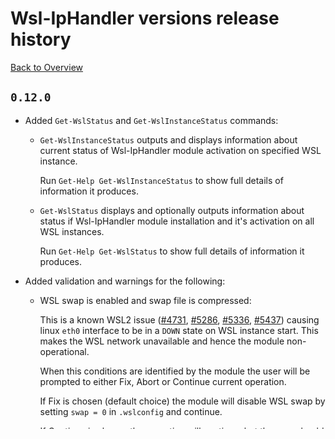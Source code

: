 # Wsl-IpHandler versions release history

[Back to Overview](./README.md)

## `0.12.0`

- Added `Get-WslStatus` and `Get-WslInstanceStatus` commands:

  - `Get-WslInstanceStatus` outputs and displays information about current status of Wsl-IpHandler module activation on specified WSL instance.

    Run `Get-Help Get-WslInstanceStatus` to show full details of information it produces.

  - `Get-WslStatus` displays and optionally outputs information about status if Wsl-IpHandler module installation and it's activation on all WSL instances.

    Run `Get-Help Get-WslStatus` to show full details of information it produces.

- Added validation and warnings for the following:

  - WSL swap is enabled and swap file is compressed:

    This is a known WSL2 issue ([#4731](https://github.com/microsoft/WSL/issues/4731), [#5286](https://github.com/microsoft/WSL/issues/5286), [#5336](https://github.com/microsoft/WSL/issues/5336), [#5437](https://github.com/microsoft/WSL/issues/5437)) causing linux `eth0` interface to be in a `DOWN` state on WSL instance start. This makes the WSL network unavailable and hence the module non-operational.

    When this conditions are identified by the module the user will be prompted to either Fix, Abort or Continue current operation.

    If Fix is chosen (default choice) the module will disable WSL swap by setting `swap = 0` in `.wslconfig` and continue.

    If Continue is chosen the operation will continue, but the user should be prepared to deal with errors that will occur.

  - Wsl-IpHandler module is installed on network share:

    WSL2 does not support yet file operations with windows network shares.
    This makes this module non-operational when it is installed on a network share.

    When this condition identified by the module the user will be prompted to either about and install the module to a local drive or to continue and face the errors that follow.

## `0.11.0`

- Added Toast Notifications feature to the Scheduled Task:

  - To enable use `-ShowToast` parameter in `Set-WslScheduledTask`. When this switch parameter is specified then any exception or verbose message signaling of failure or success of operation will be shown in a Popup Toast Notification message near system tray.

  - To control Toasts duration use `-ToastDuration` parameter, which should be set to number of seconds to show Toast Notification (default is 5 seconds).

## `0.10.0`

- Added `Set-WslScheduledTask` and `Remove-WslScheduledTask` commands:

  - `Set-WslScheduledTask` creates a new Scheduled Task: Wsl-IpHandlerTask that will be triggered at user LogOn. This task execution is equivalent to running `Set-WslNetworkAdapter` command. It will create WSL Hyper-V Network Adapter when user logs on. Run `Get-Help Set-WslScheduledTask` to see full description and parameters for this command.

  - `Remove-WslScheduledTask` removes Wsl-IpHandlerTask Scheduled Task created with `Set-WslScheduledTask` command.

- Added two switch parameters `UseScheduledTaskOnUserLogOn` and `AnyUserLogOn` to `Install-WslIpHandler`:

  - When `UseScheduledTaskOnUserLogOn` is present - `Set-WslScheduledTask` command will be executed to register scheduled task.

  - When `AnyUserLogOn` is present - The scheduled task will be set to run when any user logs on. Otherwise (default behavior) - the task will run only when current user (who executed Install-WslIpHandler command) logs on.

## `0.9.0`

- Added ability to change existing Hyper-V Network Adapters IP Addresses if they overlap with required IP Address for WSL. This happens automatically and does not require any user interaction.

- Added Parameter `DynamicAdapters` to `Install-WslIpHandler` and `Set-WslNetworkAdapter` to control which Hyper-V Network Adapters can be moved (i.e. within IP Networking space) to free required IP Address for WSL Adapter. By default this only applies to `Ethernet` and `Default Switch` adapters.

[Back to Overview](./README.md)
